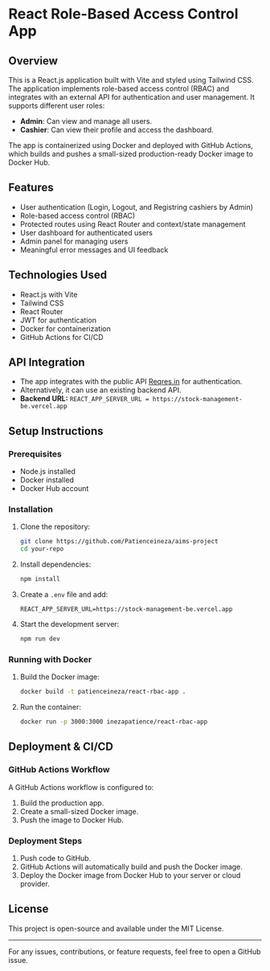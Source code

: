 # React Role-Based Access Control App

## Overview
This is a React.js application built with Vite and styled using Tailwind CSS. The application implements role-based access control (RBAC) and integrates with an external API for authentication and user management. It supports different user roles:

- **Admin**: Can view and manage all users.
- **Cashier**: Can view their profile and access the dashboard.

The app is containerized using Docker and deployed with GitHub Actions, which builds and pushes a small-sized production-ready Docker image to Docker Hub.

## Features
- User authentication (Login, Logout, and Registring cashiers by Admin)
- Role-based access control (RBAC)
- Protected routes using React Router and context/state management
- User dashboard for authenticated users
- Admin panel for managing users
- Meaningful error messages and UI feedback

## Technologies Used
- React.js with Vite
- Tailwind CSS
- React Router
- JWT for authentication
- Docker for containerization
- GitHub Actions for CI/CD

## API Integration
- The app integrates with the public API [Reqres.in](https://reqres.in/) for authentication.
- Alternatively, it can use an existing backend API.
- **Backend URL:** `REACT_APP_SERVER_URL = https://stock-management-be.vercel.app`

## Setup Instructions
### Prerequisites
- Node.js installed
- Docker installed
- Docker Hub account

### Installation
1. Clone the repository:
   ```bash
   git clone https://github.com/Patienceineza/aims-project
   cd your-repo
   ```
2. Install dependencies:
   ```bash
   npm install
   ```
3. Create a `.env` file and add:
   ```env
   REACT_APP_SERVER_URL=https://stock-management-be.vercel.app
   ```
4. Start the development server:
   ```bash
   npm run dev
   ```

### Running with Docker
1. Build the Docker image:
   ```bash
   docker build -t patienceineza/react-rbac-app .
   ```
2. Run the container:
   ```bash
   docker run -p 3000:3000 inezapatience/react-rbac-app
   ```

## Deployment & CI/CD
### GitHub Actions Workflow
A GitHub Actions workflow is configured to:
1. Build the production app.
2. Create a small-sized Docker image.
3. Push the image to Docker Hub.

### Deployment Steps
1. Push code to GitHub.
2. GitHub Actions will automatically build and push the Docker image.
3. Deploy the Docker image from Docker Hub to your server or cloud provider.

## License
This project is open-source and available under the MIT License.

---
For any issues, contributions, or feature requests, feel free to open a GitHub issue.

